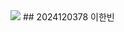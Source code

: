 <img src="https://capsule-render.vercel.app/api?type=soft&color=#c0e880&height=300&section=header&text=CAU%20IOT&fontSize=90" />
## 2024120378 이한빈
